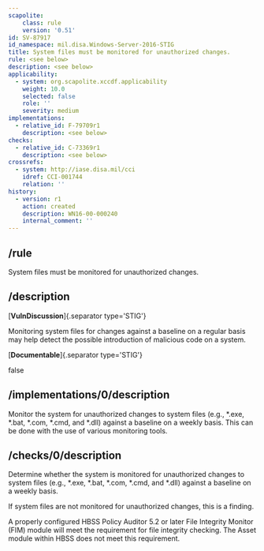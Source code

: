 ```yaml
---
scapolite:
    class: rule
    version: '0.51'
id: SV-87917
id_namespace: mil.disa.Windows-Server-2016-STIG
title: System files must be monitored for unauthorized changes.
rule: <see below>
description: <see below>
applicability:
  - system: org.scapolite.xccdf.applicability
    weight: 10.0
    selected: false
    role: ''
    severity: medium
implementations:
  - relative_id: F-79709r1
    description: <see below>
checks:
  - relative_id: C-73369r1
    description: <see below>
crossrefs:
  - system: http://iase.disa.mil/cci
    idref: CCI-001744
    relation: ''
history:
  - version: r1
    action: created
    description: WN16-00-000240
    internal_comment: ''
---
```



## /rule

System files must be monitored for unauthorized changes.

## /description

[**VulnDiscussion**]{.separator type='STIG'}

Monitoring system files for changes against a baseline on a regular basis may help detect the possible introduction of malicious code on a system.

[**Documentable**]{.separator type='STIG'}

false

## /implementations/0/description

Monitor the system for unauthorized changes to system files (e.g., *.exe, *.bat, *.com, *.cmd, and *.dll) against a baseline on a weekly basis. This can be done with the use of various monitoring tools.

## /checks/0/description

Determine whether the system is monitored for unauthorized changes to system files (e.g., *.exe, *.bat, *.com, *.cmd, and *.dll) against a baseline on a weekly basis.

If system files are not monitored for unauthorized changes, this is a finding.

A properly configured HBSS Policy Auditor 5.2 or later File Integrity Monitor (FIM) module will meet the requirement for file integrity checking. The Asset module within HBSS does not meet this requirement.
